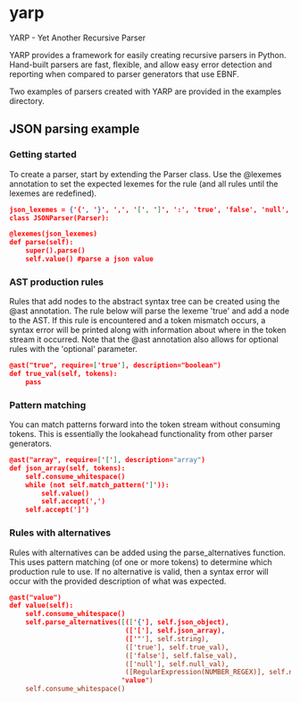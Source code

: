 # yarp
YARP - Yet Another Recursive Parser

YARP provides a framework for easily creating recursive parsers in Python. Hand-built parsers are fast, flexible, and allow easy error detection and reporting when compared to parser generators that use EBNF.

Two examples of parsers created with YARP are provided in the examples directory.

## JSON parsing example

### Getting started

To create a parser, start by extending the Parser class. Use the @lexemes annotation to set the expected lexemes for the rule (and all rules until the lexemes are redefined).

```json
json_lexemes = {'{', '}', ',', '[', ']', ':', 'true', 'false', 'null', '"', '\\'}
class JSONParser(Parser):

@lexemes(json_lexemes)
def parse(self):
    super().parse()
    self.value() #parse a json value
```

### AST production rules

Rules that add nodes to the abstract syntax tree can be created using the @ast annotation. The rule below will parse the lexeme 'true' and add a node to the AST. If this rule is encountered and a token mismatch occurs, a syntax error will be printed along with information about where in the token stream it occurred. Note that the @ast annotation also allows for optional rules with the 'optional' parameter.

```json
@ast("true", require=['true'], description="boolean")
def true_val(self, tokens):
    pass
```

### Pattern matching

You can match patterns forward into the token stream without consuming tokens. This is essentially the lookahead functionality from other parser generators.

```json
@ast("array", require=['['], description="array")
def json_array(self, tokens):
    self.consume_whitespace()
    while (not self.match_pattern(']')):
        self.value()
        self.accept(',')
    self.accept(']')
```

### Rules with alternatives

Rules with alternatives can be added using the parse_alternatives function. This uses pattern matching (of one or more tokens) to determine which production rule to use. If no alternative is valid, then a syntax error will occur with the provided description of what was expected.

```json
@ast("value")
def value(self):
    self.consume_whitespace()
    self.parse_alternatives([(['{'], self.json_object),
                             (['['], self.json_array),
                             (['"'], self.string),
                             (['true'], self.true_val),
                             (['false'], self.false_val),
                             (['null'], self.null_val),
                             ([RegularExpression(NUMBER_REGEX)], self.number)],
                            "value")
    self.consume_whitespace()
```

